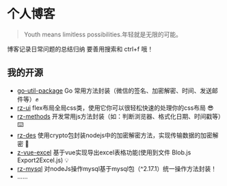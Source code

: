 # 个人博客
> Youth means limitless possibilities.年轻就是无限的可能。

博客记录日常问题的总结归纳 要善用搜索和 ctrl+f 哦！

## 我的开源
- [go-util-package](https://github.com/Roc-zhou/go-util-package) Go 常用方法封装（微信的签名、加密解密、时间、发送邮件等）✊
- [rz-ui](https://github.com/Roc-zhou/rz-ui) flex布局全局css类，使用它你可以很轻松快速的处理你的css布局 😎
- [rz-methods](https://github.com/Roc-zhou/methods) 开发常用js方法封装（如：判断浏览器、格式化日期、时间戳等）⌨️
- [rz-des](https://github.com/Roc-zhou/rz-des) 使用crypto包封装nodejs中的加密解密方法，实现传输数据的加密解密 👏
- [z-vue-excel](https://github.com/Roc-zhou/rz-vue-excel) 基于vue实现导出excel表格功能(使用到文件 Blob.js Export2Excel.js) 💡
- [rz-mysql](https://github.com/Roc-zhou/rz-mysql) 对nodeJs操作mysql基于mysql包（^2.17.1）统一操作方法封装！
- ......